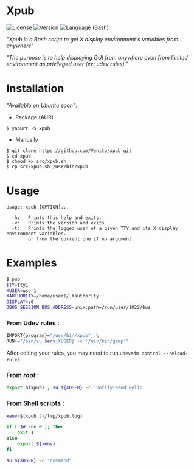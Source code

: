 
Xpub
===================
[![License](https://img.shields.io/badge/license-MIT-blue.svg?style=flat)](https://github.com/Ventto/xpub/blob/master/LICENSE)
[![Version](https://img.shields.io/badge/version-0.2-orange.svg?style=flat)](https://github.com/Ventto/xpub)
[![Language (Bash)](https://img.shields.io/badge/powered_by-Bash-brightgreen.svg)](https://www.gnu.org/software/bash)

*"Xpub is a Bash script to get X display environment's variables from anywhere"*

*"The purpose is to help displaying GUI from anywhere even from limited environment as privileged user (ex: udev rules)."*

# Installation

*"Available on Ubuntu soon"*.

* Package (AUR)

```
$ yaourt -S xpub
```

* Manually

```
$ git clone https://github.com/Ventto/xpub.git
$ cd xpub
$ chmod +x src/xpub.sh
$ cp src/xpub.sh /usr/bin/xpub
```

# Usage

```
Usage: xpub [OPTION]...

  -h:   Prints this help and exits.
  -v:   Prints the version and exits.
  -t:   Prints the logged user of a given TTY and its X display environment variables.
        or from the current one if no argument.
```

# Examples

```bash
$ pub
TTY=tty1
XUSER=user1
XAUTHORITY=/home/user1/.Xauthority
DISPLAY=:0
DBUS_SESSION_BUS_ADDRESS=unix:path=/run/user/1022/bus
```

### From Udev rules :

```bash
IMPORT{program}="/usr/bin/xpub", \
RUN+="/bin/su $env{XUSER} -c '/usr/bin/gimp'"
```

After editing your rules, you may need to run `udevadm control --reload-rules`.

### From *root* :

```bash
export $(xpub) ; su ${XUSER} -c 'notify-send Hello'
```

### From Shell scripts :

```bash
xenv=$(xpub 2>/tmp/xpub.log)

if [ $# -ne 0 ]; then
    exit 1
else
    export ${xenv}
fi

su ${XUSER} -c "command"
```
